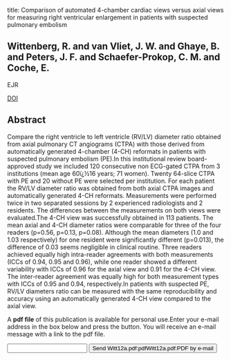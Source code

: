 title: Comparison of automated 4-chamber cardiac views versus axial views for measuring right ventricular enlargement in patients with suspected pulmonary embolism

## Wittenberg, R. and van Vliet, J. W. and Ghaye, B. and Peters, J. F. and Schaefer-Prokop, C. M. and Coche, E.
EJR

<a href="https://doi.org/10.1016/j.ejrad.2011.01.041">DOI</a>

## Abstract
Compare the right ventricle to left ventricle (RV/LV) diameter ratio obtained from axial pulmonary CT angiograms (CTPA) with those derived from automatically generated 4-chamber (4-CH) reformats in patients with suspected pulmonary embolism (PE).In this institutional review board-approved study we included 120 consecutive non ECG-gated CTPA from 3 institutions (mean age 60ï¿½16 years; 71 women). Twenty 64-slice CTPA with PE and 20 without PE were selected per institution. For each patient the RV/LV diameter ratio was obtained from both axial CTPA images and automatically generated 4-CH reformats. Measurements were performed twice in two separated sessions by 2 experienced radiologists and 2 residents. The differences between the measurements on both views were evaluated.The 4-CH view was successfully obtained in 113 patients. The mean axial and 4-CH diameter ratios were comparable for three of the four readers (p=0.56, p=0.13, p=0.08). Although the mean diameters (1.0 and 1.03 respectively) for one resident were significantly different (p=0.013), the difference of 0.03 seems negligible in clinical routine. Three readers achieved equally high intra-reader agreements with both measurements (ICCs of 0.94, 0.95 and 0.96), while one reader showed a different variability with ICCs of 0.96 for the axial view and 0.91 for the 4-CH view. The inter-reader agreement was equally high for both measurement types with ICCs of 0.95 and 0.94, respectively.In patients with suspected PE, RV/LV diameters ratio can be measured with the same reproducibility and accuracy using an automatically generated 4-CH view compared to the axial view.

A <b>pdf file</b> of this publication is available for personal use.Enter your e-mail address in the box below and press the button. You will receive an e-mail message with a link to the pdf file.
<form action="sender.php">  <input type="text" name="email">  <input type="submit" value="Send Witt12a.pdf:pdfWitt12a.pdf:PDF by e-mail"></form>